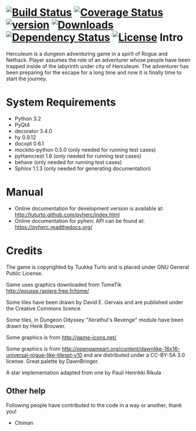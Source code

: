 [![Build Status](https://travis-ci.org/tuturto/pyherc.svg)](https://travis-ci.org/tuturto/pyherc)
[![Coverage Status](https://coveralls.io/repos/tuturto/pyherc/badge.png)](https://coveralls.io/r/tuturto/pyherc)
[![version](https://pypip.in/v/herculeum/badge.png)](https://crate.io/packages/herculeum)
[![Downloads](https://pypip.in/d/herculeum/badge.png)](https://crate.io/packages/herculeum)
[![Dependency Status](https://gemnasium.com/tuturto/pyherc.svg)](https://gemnasium.com/tuturto/pyherc)
[![License](https://pypip.in/license/herculeum/badge.png)](https://pypi.python.org/pypi/herculeum/)
Intro
=====
Herculeum is a dungeon adventuring game in a spirit of Rogue and Nethack.
Player assumes the role of an adventurer whose people have been trapped inside
of the labyrinth under city of Herculeum. The adventurer has been preparing for
the escape for a long time and now it is finally time to start the journey.

System Requirements
===================
- Python 3.2
- PyQt4
- decorator 3.4.0
- hy 0.9.12
- docopt 0.6.1
- mockito-python 0.5.0 (only needed for running test cases)
- pyHamcrest 1.6 (only needed for running test cases)
- behave (only needed for running test cases)
- Sphinx 1.1.3 (only needed for generating documentation)

Manual
======
- Online documentation for development version is available at:
  http://tuturto.github.com/pyherc/index.html
- Online documentation for pyherc API can be found at:
  https://pyherc.readthedocs.org/

Credits
=======
The game is copyrighted by Tuukka Turto and is placed under
GNU General Public License.

Game uses graphics downloaded from TomeTik <http://pousse.rapiere.free.fr/tome/>

Some tiles have been drawn by David E. Gervais
and are published under the Creative Commons licence.

Some tiles, in Dungeon Odyssey "Xerathul's Revenge" module have been drawn
by Henk Brouwer.

Some graphics is from http://game-icons.net/

Some graphics is from http://opengameart.org/content/dawnlike-16x16-universal-rogue-like-tileset-v10
and are distributed under a CC-BY-SA 3.0 license. Great palette by DawnBringer.

A star implementation adapted from one by Pauli Henrikki Rikula

Other help
----------
Following people have contributed to the code in a way or another, thank you!

- Chiman
